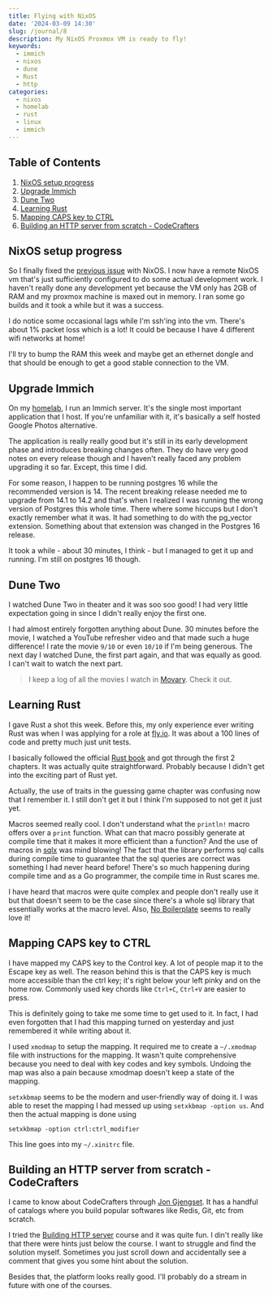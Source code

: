 ```yaml
---
title: Flying with NixOS
date: '2024-03-09 14:30'
slug: /journal/8
description: My NixOS Proxmox VM is ready to fly!
keywords:
  - immich
  - nixos
  - dune
  - Rust
  - http
categories:
  - nixos
  - homelab
  - rust
  - linux
  - immich
---
```


<div class="table-of-contents">

## Table of Contents

1. [NixOS setup progress](#nixos-setup-progress)
2. [Upgrade Immich](#upgrade-immich)
3. [Dune Two](#dune-two)
4. [Learning Rust](#learning-rust)
5. [Mapping CAPS key to CTRL](#mapping-caps-key-to-ctrl)
6. [Building an HTTP server from scratch - CodeCrafters](#building-an-http-server-from-scratch---codecrafters)

</div>

## NixOS setup progress

So I finally fixed the [previous issue](/journal/7) with NixOS. I now have a remote NixOS vm that's just sufficiently configured to do
some actual development work. I haven't really done any development yet because the VM only has 2GB of RAM and my proxmox machine is maxed out in memory.
I ran some go builds and it took a while but it was a success.

I do notice some occasional lags while I'm ssh'ing into the vm. There's about 1% packet loss which is a lot! It could be because I have 4 different wifi networks at home!

I'll try to bump the RAM this week and maybe get an ethernet dongle and that should be enough to get a good stable connection to the VM.

## Upgrade Immich

On my [homelab](https://github.com/adityathebe/homelab), I run an Immich server. It's the single most important application that I host. If you're unfamiliar with it, it's basically a self hosted Google Photos alternative.

The application is really really good but it's still in its early development phase and introduces breaking changes often. They do have very good notes on every release though and I haven't really faced any problem upgrading it so far. Except, this time I did.

For some reason, I happen to be running postgres 16 while the recommended version is 14. The recent breaking release needed me to upgrade from 14.1 to 14.2 and that's when I realized I was running the wrong version of Postgres this whole time. There where some hiccups but I don't exactly remember what it was. It had something to do with the pg_vector extension. Something about that extension was changed in the Postgres 16 release.

It took a while - about 30 minutes, I think - but I managed to get it up and running. I'm still on postgres 16 though.

## Dune Two

I watched Dune Two in theater and it was soo soo good! I had very little expectation going in since I didn't really enjoy the first one.

I had almost entirely forgotten anything about Dune. 30 minutes before the movie, I watched a YouTube refresher video and that made such a huge difference!
I rate the movie `9/10` or even `10/10` if I'm being generous. The next day I watched Dune, the first part again, and that was equally as good. I can't wait to watch the next part.

> I keep a log of all the movies I watch in [Movary](https://movies.adityathebe.com/users/adityathebe/dashboard). Check it out.

## Learning Rust

I gave Rust a shot this week. Before this, my only experience ever writing Rust was when I was applying for a role at [fly.io](https://fly.io). It was about a 100 lines of code and pretty much just unit tests.

I basically followed the official [Rust book](https://doc.rust-lang.org/book/) and got through the first 2 chapters. It was actually quite straightforward. Probably because I didn't get into the exciting part of Rust yet.

Actually, the use of traits in the guessing game chapter was confusing now that I remember it. I still don't get it but I think I'm supposed to not get it just yet.

Macros seemed really cool. I don't understand what the `println!` macro offers over a `print` function. What can that macro possibly generate at compile time that it makes it more efficient than a function? And the use of macros in [sqlx](https://github.com/launchbadge/sqlx) was mind blowing!
The fact that the library performs sql calls during compile time to guarantee that the sql queries are correct was something I had never heard before! There's so much happening during compile time and as a Go programmer, the compile time in Rust scares me.

I have heard that macros were quite complex and people don't really use it but that doesn't seem to be the case since there's a whole sql library that essentially works at the macro level. Also, [No Boilerplate](https://www.youtube.com/watch?v=MWRPYBoCEaY) seems to really love it!

## Mapping CAPS key to CTRL

I have mapped my CAPS key to the Control key. A lot of people map it to the Escape key as well. The reason behind this is that the CAPS key is much more accessible than the ctrl key; it's right below your left pinky and on the home row. Commonly used key chords like `Ctrl+C`, `Ctrl+V` are easier to press.

This is definitely going to take me some time to get used to it. In fact, I had even forgotten that I had this mapping turned on yesterday and just remembered it while writing about it.

I used `xmodmap` to setup the mapping. It required me to create a `~/.xmodmap` file with instructions for the mapping. It wasn't quite comprehensive because you need to deal with key codes and key symbols. Undoing the map was also a pain because xmodmap doesn't keep a state of the mapping.

`setxkbmap` seems to be the modern and user-friendly way of doing it. I was able to reset the mapping I had messed up using `setxkbmap -option us`.
And then the actual mapping is done using

```shell
setxkbmap -option ctrl:ctrl_modifier
```

This line goes into my `~/.xinitrc` file.

## Building an HTTP server from scratch - CodeCrafters

I came to know about CodeCrafters through [Jon Gjengset](https://thesquareplanet.com/). It has a handful of catalogs where you build popular softwares like Redis, Git, etc from scratch.

I tried the [Building HTTP server](https://app.codecrafters.io/courses/http-server/overview) course and it was quite fun. I din't really like that there were hints just below the course. I want to struggle and find the solution myself. Sometimes you just scroll down and accidentally see a comment that gives you some hint about the solution.

Besides that, the platform looks really good. I'll probably do a stream in future with one of the courses.
